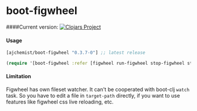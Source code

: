 # boot-figwheel

####Current version:
[![Clojars Project](http://clojars.org/ajchemist/boot-figwheel/latest-version.svg)](http://clojars.org/ajchemist/boot-figwheel)

#### Usage
[](dependency)
```clojure
[ajchemist/boot-figwheel "0.3.7-0"] ;; latest release
```
[](/dependency)

[](require)
```clojure
(require '[boot-figwheel :refer [figwheel run-figwheel stop-figwheel start-figwheel]])
```
[](/require)

#### Limitation

Figwheel has own fileset watcher. It can't be cooperated with boot-clj `watch`
task. So you have to edit a file in `target-path` directly, if you want to use
features like figwheel css live reloading, etc.

